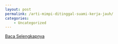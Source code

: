 ```yaml
---
layout: post
permalink: /arti-mimpi-ditinggal-suami-kerja-jauh/
categories:
    - Uncategorized
---
```


[Baca Selengkapnya](/06)